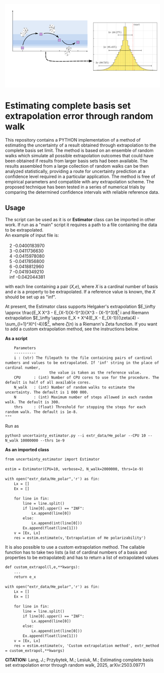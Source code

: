 ![](toc.png?raw=true "Estimating complete basis set extrapolation error through random walk")

<h1>Estimating complete basis set extrapolation error through random walk</h1>

This repository contains a PYTHON implementation of a method of estimating the uncertainty of a result obtained through extrapolation to the complete basis set limit.
The method is based on an ensemble of random walks which simulate all possible extrapolation outcomes that could have been obtained if results from larger basis sets had been available.
The results assembled from a large collection of random walks can be then analyzed statistically, providing a route for uncertainty prediction at a confidence level required in a particular application.
The method is free of empirical parameters and compatible with any extrapolation scheme. The proposed technique has been tested in a series of numerical trials by comparing the determined confidence intervals with reliable reference data.

<h2>Usage</h2>

The script can be used as it is or <b>Estimator</b> class can be imported in other work.
If run as a "main" script it requires a path to a file containing the data to be extrapolated.<br>
An example of input file is:<br><br>
             &emsp;2    -0.0400183970<br>
             &emsp;3    -0.0411736630<br>
             &emsp;4    -0.0415978080<br>
             &emsp;5    -0.0417856800<br>
             &emsp;6    -0.0418812960<br>
             &emsp;7    -0.0419349210<br>
             &emsp;inf  -0.042044381<br>

with each line containing a pair (<i>X,e</i>), where <i>X</i> is a cardinal number of basis and <i>e</i> is a property to be extrapolated. If a reference value is known, the <i>X</i> should be set up as "inf". 

At present, the Estimator class supports Helgaker's extrapolation $E_\infty \approx \frac{E_X X^3 - E_{X-1}(X-1)^3}{X^3 - (X-1)^3}$[<sup>1</sup>](https://pubs.aip.org/aip/jcp/article/106/23/9639/293509/Basis-set-convergence-of-correlated-calculations) i
and Riemann extrapolation $E_\infty \approx E_X +  X^4(E_X - E_{X-1})(\zeta(4) - \sum_{l=1}^Xl^{-4})$[<sup>2</sup>](https://pubs.acs.org/doi/full/10.1021/acs.jctc.9b00705), where $\zeta(n)$ is a Riemann's Zeta function. If you want to add a custom extrapolation method, see the instructions below.

<b>As a script</b>

        Parameters
        ----------
        i : (str) The filepath to the file containing pairs of cardinal numbers and values to be extrapolated. If 'inf' string in the place of cardinal number, 
                        the value is taken as the reference value.
        CPU      : (int) Number of CPU cores to use for the procedure. The default is half of all available cores.
        N_walk   : (int) Number of random walks to estimate the uncertainty. The default is 1 000 000.
        N        : (int) Maximum number of steps allowed in each random walk. The default is 300.
        thrs     : (float) Threshold for stopping the steps for each random walk. The default is 1e-8.
    """ 

Run as 

````
python3 uncertainty_estimator.py --i extr_data/He_polar --CPU 10 --N_walk 10000000 --thrs 1e-9
````
<b>As an imported class</b>
````{python3}
from uncertainty_estimator import Estimator

estim = Estimator(CPU=10, verbose=2, N_walk=2000000, thrs=1e-9)
    
with open("extr_data/He_polar",'r') as fin:
    Lx = []
    Ex = []

    for line in fin:
        line = line.split()
        if line[0].upper() == "INF":
            Lx.append(line[0])
        else:
            Lx.append(int(line[0]))
        Ex.append(float(line[1]))
    v = [Ex, Lx]
    res = estim.estimate(v,'Extrapolation of He polarizability')
````
It is also possible to use a custom extrapolation method. The callable function has to take two lists (a list of cardinal numbers of a basis and properties to be extrapolated) and has to return a list of extrapolated values
````{python3}
def custom_extrapol(l,e,**kwargs):
    ...
    return e_x
    
with open("extr_data/He_polar",'r') as fin:
    Lx = []
    Ex = []

    for line in fin:
        line = line.split()
        if line[0].upper() == "INF":
            Lx.append(line[0])
        else:
            Lx.append(int(line[0]))
        Ex.append(float(line[1]))
    v = [Ex, Lx]
    res = estim.estimate(v, 'Custom extrapolation method', extr_method = custom_extrapol,**kwargs)
````

<b>CITATION:</b> Lang, J.; Przybytek, M.; Lesiuk, M.; Estimating complete basis set extrapolation error through random walk, 2025, arXiv:2503.09771
         

